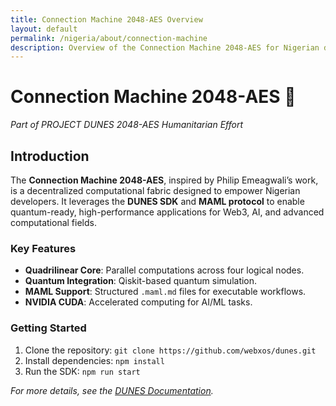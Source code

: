```yaml
---
title: Connection Machine 2048-AES Overview
layout: default
permalink: /nigeria/about/connection-machine
description: Overview of the Connection Machine 2048-AES for Nigerian developers
---
```


# Connection Machine 2048-AES 🐪

*Part of PROJECT DUNES 2048-AES Humanitarian Effort*

## Introduction
The **Connection Machine 2048-AES**, inspired by Philip Emeagwali’s work, is a decentralized computational fabric designed to empower Nigerian developers. It leverages the **DUNES SDK** and **MAML protocol** to enable quantum-ready, high-performance applications for Web3, AI, and advanced computational fields.

### Key Features
- **Quadrilinear Core**: Parallel computations across four logical nodes.
- **Quantum Integration**: Qiskit-based quantum simulation.
- **MAML Support**: Structured `.maml.md` files for executable workflows.
- **NVIDIA CUDA**: Accelerated computing for AI/ML tasks.

### Getting Started
1. Clone the repository: `git clone https://github.com/webxos/dunes.git`
2. Install dependencies: `npm install`
3. Run the SDK: `npm run start`

*For more details, see the [DUNES Documentation](https://webxos.netlify.app/docs).*
